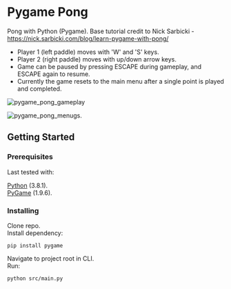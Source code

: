 # Pygame Pong

Pong with Python (Pygame). Base tutorial credit to Nick Sarbicki - https://nick.sarbicki.com/blog/learn-pygame-with-pong/

- Player 1 (left paddle) moves with 'W' and 'S' keys.
- Player 2 (right paddle) moves with up/down arrow keys.
- Game can be paused by pressing ESCAPE during gameplay, and ESCAPE again to resume.
- Currently the game resets to the main menu after a single point is played and completed.

![pygame_pong_gameplay](https://user-images.githubusercontent.com/42113905/63886534-b0d5c880-c9a8-11e9-85c0-9500db5f44de.png)

![pygame_pong_menu](https://user-images.githubusercontent.com/42113905/63886535-b16e5f00-c9a8-11e9-8179-fae7edbf9053.png)gs.

## Getting Started

### Prerequisites

Last tested with:<br>

[Python](https://www.python.org/) (3.8.1).<br>
[PyGame](https://www.pygame.org/) (1.9.6).

### Installing

Clone repo.<br>
Install dependency:
```
pip install pygame
```
Navigate to project root in CLI.<br>
Run:
```
python src/main.py

```
